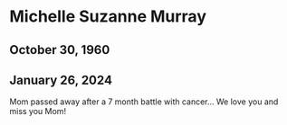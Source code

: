 # Michelle Suzanne Murray

## October 30, 1960
## January 26, 2024

Mom passed away after a 7 month battle with cancer...
We love you and miss you Mom!